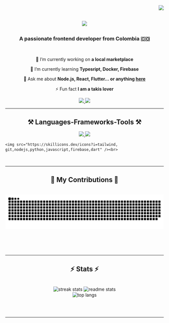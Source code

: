 <img align="right" src="https://visitor-badge.laobi.icu/badge?page_id=Katkat04.Katkat04" />

<h1 align="center">
    <img src="https://readme-typing-svg.herokuapp.com/?font=Righteous&size=35&center=true&vCenter=true&width=500&height=70&duration=4000&lines=Hi+There!+👋;+I'm+Katy+Diaz!;" />
</h1>

<h3 align="center">A passionate frontend developer from Colombia 🇨🇴</h3>

<br/>

<div align="center">
 
 🔭 I’m currently working on **a local marketplace**
 
 🌱 I’m currently learning **Typesript, Docker, Firebase**

💬 Ask me about **Node.js, React, Flutter... or anything [here](https://github.com/Katkat04/Katkat04/issues)**

⚡ Fun fact **I am a takis lover**

 </div>
 
<div align="center"> 
  <a href="mailto:diazkaty0409@gmail.com">
    <img src="https://img.shields.io/badge/Gmail-333333?style=for-the-badge&logo=gmail&logoColor=red" />
  </a>
  <a href="https://www.linkedin.com/in/kdiaz11/" target="_blank">
    <img src="https://img.shields.io/badge/LinkedIn-0077B5?style=for-the-badge&logo=linkedin&logoColor=white" target="_blank" />
  </a>
</div>

 <hr/>
 
<h2 align="center">⚒️ Languages-Frameworks-Tools ⚒️</h2>
<p align="center">
  <a href="https://skillicons.dev">
    <img src="https://skillicons.dev/icons?i=react,html,css,vscode,github" />
    <img src="https://skillicons.dev/icons?i=figma,flutter,tailwind, git, nodejs" />
  </a>
</p>

    <img src="https://skillicons.dev/icons?i=tailwind, git,nodejs,python,javascript,firebase,dart" /><br>

<br/>
<hr/>

<div align="center">
  <h2>🐍 My Contributions 🐍</h2>
  <br>
  <img alt="snake eating my contributions" src="https://raw.githubusercontent.com/Katkat04/Katkat04/output/github-contribution-grid-snake.svg" />
  
  <br/><br/><br/>
</div>

<hr/>

<h2 align="center">⚡ Stats ⚡</h2>
<br>
<div align=center>
  <img width=390 src="https://github-readme-streak-stats-Katkat04.vercel.app/?user=salesp07&count_private=true&theme=react&border_radius=10" alt="streak stats"/>
  <img width=390 src="https://github-readme-stats-Katkat04.vercel.app/api?username=salesp07&count_private=true&show_icons=true&theme=react&rank_icon=github&border_radius=10" alt="readme stats" />
  <br/>
  <img width=325 align="center" src="https://github-readme-stats-Katkat04.vercel.app/api/top-langs/?username=salesp07&hide=HTML&langs_count=8&layout=compact&theme=react&border_radius=10&size_weight=0.5&count_weight=0.5&exclude_repo=github-readme-stats" alt="top langs" />
</div>

<br/><br/>

<hr/>
